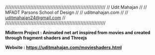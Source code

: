 //////////////////////////////////////////////////////////////// 
// Udit Mahajan                                               //
// MFADT Parsons School of Design                             //
// uditmahajan.com                                            //
// uditmahajan24@gmail.com                                    //
////////////////////////////////////////////////////////////////

**Midterm Project : Animated net art inspired from movies and created through fragment shaders and Threejs**

**Website : https://uditmahajan.com/movieshaders.html**
